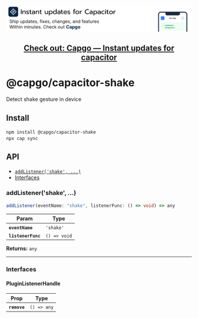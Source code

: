 <a href="https://capgo.app/"><img src='https://raw.githubusercontent.com/Cap-go/capgo/main/assets/capgo_banner.png' alt='Capgo - Instant updates for capacitor'/></a>

<div align="center">
<h2><a href="https://capgo.app/">Check out: Capgo — Instant updates for capacitor</a></h2>
</div>

# @capgo/capacitor-shake

Detect shake gesture in device

## Install

```bash
npm install @capgo/capacitor-shake
npx cap sync
```

## API

<docgen-index>

* [`addListener('shake', ...)`](#addlistenershake)
* [Interfaces](#interfaces)

</docgen-index>

<docgen-api>
<!--Update the source file JSDoc comments and rerun docgen to update the docs below-->

### addListener('shake', ...)

```typescript
addListener(eventName: "shake", listenerFunc: () => void) => any
```

| Param              | Type                       |
| ------------------ | -------------------------- |
| **`eventName`**    | <code>'shake'</code>       |
| **`listenerFunc`** | <code>() =&gt; void</code> |

**Returns:** <code>any</code>

--------------------


### Interfaces


#### PluginListenerHandle

| Prop         | Type                      |
| ------------ | ------------------------- |
| **`remove`** | <code>() =&gt; any</code> |

</docgen-api>
